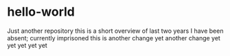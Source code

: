 # hello-world
Just another repository
this is a short overview of last two years I have been absent; currently imprisoned
this is another change
yet another change
yet yet 
yet yet yet
